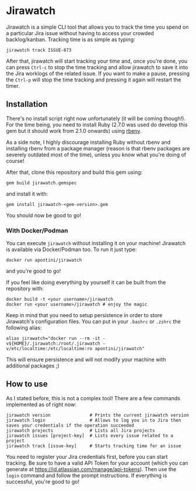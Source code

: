# Jirawatch
Jirawatch is a simple CLI tool that allows you to track the time you spend on a particular Jira issue without having to access your crowded backlog/kanban.
Tracking time is as simple as typing:
```
jirawatch track ISSUE-873
```
After that, jirawatch will start tracking your time and, once you're done, you can press `Ctrl-c` to stop the time tracking and allow jirawatch to save it into the Jira worklogs of the related issue.
If you want to make a pause, pressing the `Ctrl-p` will stop the time tracking and pressing it again will restart the timer.

## Installation
There's no install script right now unfortunately (it will be coming though!).
For the time being, you need to install Ruby (2.7.0 was used do develop this gem but it should work from 2.1.0 onwards) using [rbenv](https://github.com/rbenv/rbenv).

As a side note, I highly discourage installing Ruby without rbenv and installing rbenv from a package manager (reason is that rbenv packages are severely outdated most of the time), unless you know what you're doing of course!

After that, clone this repository and build this gem using:
```
gem build jirawatch.gemspec
```
and install it with:
```
gem install jirawatch-<gem-version>.gem
```

You should now be good to go!

### With Docker/Podman

You can execute `jirawatch` without installing it on your machine! Jirawatch is available via Docker/Podman too.
To run it just type:
```
docker run apontini/jirawatch
```
and you're good to go!

If you feel like doing everything by yourself it can be built from the repository with:
```
docker build -t <your username>/jirawatch
docker run <your username>/jirawatch # enjoy the magic
```

Keep in mind that you need to setup persistence in order to store Jirawatch's configuration files. You can put in your `.bashrc` or `.zshrc` the following alias:
```
alias jirawatch="docker run --rm -it -v${HOME}/.jirawatch:/root/.jirawatch -v/etc/localtime:/etc/localtime:ro apontini/jirawatch"
```
This will ensure persistence and will not modify your machine with additional packages ;)

## How to use
As I stated before, this is not a complex tool! There are a few commands implemented as of right now:
```
jirawatch version               # Prints the current jirawatch version
jirawatch login                 # Allows to log you in to Jira then saves your credentials if the operation succeeded
jirawatch projects              # Lists all Jira projects
jirawatch issues [project-key]  # Lists every issue related to a project
jirawatch track [issue-key]     # Starts tracking time for an issue
```

You need to register your Jira credentials first, before you can start tracking. Be sure to have a valid API Token for your account (which you can generate at https://id.atlassian.com/manage/api-tokens).
Then use the `login` command and follow the prompt instructions.
If everything is successful, you're good to go!
